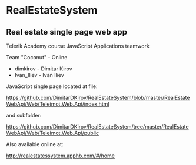# RealEstateSystem
## Real estate single page web app

Telerik Academy course JavaScript Applications teamwork

Team "Coconut" - Online

- dimkirov - Dimitar Kirov
- Ivan_Iliev - Ivan Iliev

JavaScript single page located at file: 

https://github.com/DimitarDKirov/RealEstateSystem/blob/master/RealEstateWebApi/Web/Teleimot.Web.Api/index.html 

and subfolder:

https://github.com/DimitarDKirov/RealEstateSystem/tree/master/RealEstateWebApi/Web/Teleimot.Web.Api/public 

Also available online at:

http://realestatessystem.apphb.com/#/home
